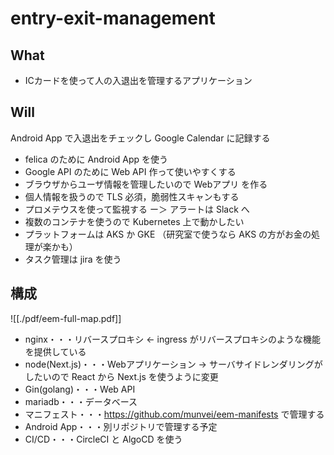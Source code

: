 # entry-exit-management
## What
- ICカードを使って人の入退出を管理するアプリケーション

## Will
Android App で入退出をチェックし Google Calendar に記録する
- felica のために Android App を使う
- Google API のために Web API 作って使いやすくする
- ブラウザからユーザ情報を管理したいので Webアプリ を作る
- 個人情報を扱うので TLS 必須，脆弱性スキャンもする
- プロメテウスを使って監視する ー＞ アラートは Slack へ
- 複数のコンテナを使うので Kubernetes 上で動かしたい
- プラットフォームは AKS か GKE （研究室で使うなら AKS の方がお金の処理が楽かも）
- タスク管理は jira を使う

## 構成
![[./pdf/eem-full-map.pdf]]
- nginx・・・リバースプロキシ <- ingress がリバースプロキシのような機能を提供している
- node(Next.js)・・・Webアプリケーション -> サーバサイドレンダリングがしたいので React から Next.js を使うように変更
- Gin(golang)・・・Web API
- mariadb・・・データベース
- マニフェスト・・・https://github.com/munvei/eem-manifests で管理する
- Android App・・・別リポジトリで管理する予定
- CI/CD・・・CircleCI と AlgoCD を使う
